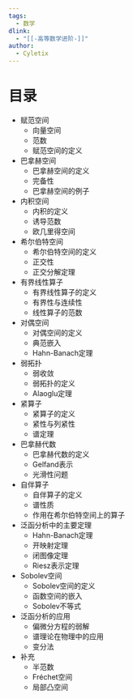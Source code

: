 ```yaml
---
tags:
  - 数学
dlink:
  - "[[-高等数学进阶-]]"
author:
  - Cyletix
---
```

# 目录
- 赋范空间
	- 向量空间
    - 范数
    - 赋范空间的定义
- 巴拿赫空间
    - 巴拿赫空间的定义
    - 完备性
    - 巴拿赫空间的例子
- 内积空间
    - 内积的定义
    - 诱导范数
    - 欧几里得空间
- 希尔伯特空间
    - 希尔伯特空间的定义
    - 正交性
    - 正交分解定理
- 有界线性算子
    - 有界线性算子的定义
    - 有界性与连续性
    - 线性算子的范数
- 对偶空间
    - 对偶空间的定义
    - 典范嵌入
    - Hahn-Banach定理
- 弱拓扑
    - 弱收敛
    - 弱拓扑的定义
    - Alaoglu定理
- 紧算子
    - 紧算子的定义
    - 紧性与列紧性
    - 谱定理
- 巴拿赫代数
    - 巴拿赫代数的定义
    - Gelfand表示
    - 光滑性问题
- 自伴算子
    - 自伴算子的定义
    - 谱性质
    - 作用在希尔伯特空间上的算子
- 泛函分析中的主要定理
    - Hahn-Banach定理
    - 开映射定理
    - 闭图像定理
    - Riesz表示定理
- Sobolev空间
    - Sobolev空间的定义
    - 函数空间的嵌入
    - Sobolev不等式
- 泛函分析的应用
    - 偏微分方程的弱解
    - 谱理论在物理中的应用
    - 变分法
- 补充
    - 半范数
    - Fréchet空间
    - 局部凸空间